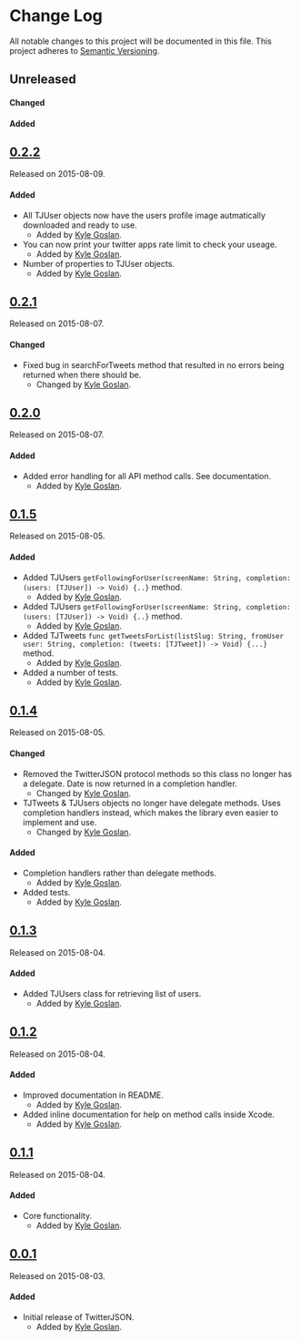 # Change Log
All notable changes to this project will be documented in this file.
This project adheres to [Semantic Versioning](http://semver.org/).

## Unreleased
#### Changed
#### Added

## [0.2.2](https://github.com/KyleGoslan/TwitterJSON/releases/tag/0.2.2)
Released on 2015-08-09.

#### Added
- All TJUser objects now have the users profile image autmatically downloaded and ready to use. 
     - Added by [Kyle Goslan](https://github.com/KyleGoslan).
- You can now print your twitter apps rate limit to check your useage. 
     - Added by [Kyle Goslan](https://github.com/KyleGoslan).
- Number of properties to TJUser objects.
     - Added by [Kyle Goslan](https://github.com/KyleGoslan).


## [0.2.1](https://github.com/KyleGoslan/TwitterJSON/releases/tag/0.2.1)
Released on 2015-08-07.

#### Changed
- Fixed bug in searchForTweets method that resulted in no errors being returned when there should be.
    - Changed by [Kyle Goslan](https://github.com/KyleGoslan).

## [0.2.0](https://github.com/KyleGoslan/TwitterJSON/releases/tag/0.2.0)
Released on 2015-08-07.

#### Added
- Added error handling for all API method calls. See documentation. 
     - Added by [Kyle Goslan](https://github.com/KyleGoslan).

## [0.1.5](https://github.com/KyleGoslan/TwitterJSON/releases/tag/0.1.5)
Released on 2015-08-05.

#### Added
- Added TJUsers `getFollowingForUser(screenName: String, completion: (users: [TJUser]) -> Void) {..}` method.
    - Added by [Kyle Goslan](https://github.com/KyleGoslan).
- Added TJUsers `getFollowingForUser(screenName: String, completion: (users: [TJUser]) -> Void) {..}` method.
    - Added by [Kyle Goslan](https://github.com/KyleGoslan).
- Added TJTweets `func getTweetsForList(listSlug: String, fromUser user: String, completion: (tweets: [TJTweet]) -> Void) {...}` method.
    - Added by [Kyle Goslan](https://github.com/KyleGoslan).
- Added a number of tests.
    - Added by [Kyle Goslan](https://github.com/KyleGoslan).

## [0.1.4](https://github.com/KyleGoslan/TwitterJSON/releases/tag/0.1.4)
Released on 2015-08-05.

#### Changed
- Removed the TwitterJSON protocol methods so this class no longer has a delegate. Date is now returned in a completion handler.
    - Changed by [Kyle Goslan](https://github.com/KyleGoslan).
- TJTweets & TJUsers objects no longer have delegate methods. Uses completion handlers instead, which makes the library even easier to implement and use.
    - Changed by [Kyle Goslan](https://github.com/KyleGoslan).
    
#### Added
- Completion handlers rather than delegate methods.
    - Added by [Kyle Goslan](https://github.com/KyleGoslan).
- Added tests.
    - Added by [Kyle Goslan](https://github.com/KyleGoslan).

## [0.1.3](https://github.com/KyleGoslan/TwitterJSON/releases/tag/0.1.3)
Released on 2015-08-04.

#### Added
- Added TJUsers class for retrieving list of users.
  - Added by [Kyle Goslan](https://github.com/KyleGoslan).


## [0.1.2](https://github.com/KyleGoslan/TwitterJSON/releases/tag/0.1.2)
Released on 2015-08-04.

#### Added
- Improved documentation in README.
  - Added by [Kyle Goslan](https://github.com/KyleGoslan).
- Added inline documentation for help on method calls inside Xcode.
  - Added by [Kyle Goslan](https://github.com/KyleGoslan).
  
## [0.1.1](https://github.com/KyleGoslan/TwitterJSON/releases/tag/0.1.1)
Released on 2015-08-04.

#### Added
- Core functionality.
  - Added by [Kyle Goslan](https://github.com/KyleGoslan).

## [0.0.1](https://github.com/KyleGoslan/TwitterJSON/releases/tag/0.0.1)
Released on 2015-08-03.

#### Added
- Initial release of TwitterJSON.
  - Added by [Kyle Goslan](https://github.com/KyleGoslan).